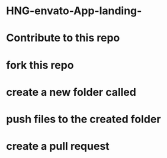# HNG-envato-App-landing-
# Contribute to this repo
# fork this repo
# create a new folder called <full name>
# push files to the created folder
# create a pull request
